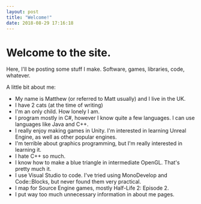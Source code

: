 ```yaml
---
layout: post
title: "Welcome!"
date: 2018-08-29 17:16:18
---
```


# Welcome to the site.
Here, I'll be posting some stuff I make. Software, games, libraries, code, whatever.

A little bit about me:

- My name is Matthew (or referred to Matt usually) and I live in the UK.
- I have 2 cats (at the time of writing)
- I'm an only child. How lonely I am.
- I program mostly in C#, however I know quite a few languages. I can use languages like Java and C++.
- I really enjoy making games in Unity. I'm interested in learning Unreal Engine, as well as other popular engines.
- I'm terrible about graphics programming, but I'm really interested in learning it.
- I hate C++ so much.
- I know how to make a blue triangle in intermediate OpenGL. That's pretty much it.
- I use Visual Studio to code. I've tried using MonoDevelop and Code::Blocks, but never found them very practical.
- I map for Source Engine games, mostly Half-Life 2: Episode 2.
- I put way too much unnecessary information in about me pages.
